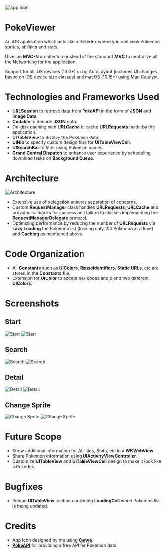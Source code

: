 ![App Icon](https://github.com/rohit-lunavara/PokeViewer/blob/master/PokeViewer/Assets.xcassets/AppIcon.appiconset/180.png?raw=true)

# PokeViewer

An iOS application which acts like a Pokedex where you can view Pokemon sprites, abilities and stats.

Uses an **MVC-N** architecture instead of the standard **MVC** to centralize all the Networking for the application.

Support for all iOS devices (13.0+) using AutoLayout (includes UI changes based on iOS device size classes) and macOS (10.15+) using Mac Catalyst.

# Technologies and Frameworks Used

- **URLSession** to retrieve data from **PokeAPI** in the form of **JSON** and **Image Data**.
- **Codable** to decode **JSON** data.
- On-disk caching with **URLCache** to cache **URLRequests** made by the application.
- **UITableView** to display the Pokemon data.
- **UINib** to specify custom design files for **UITableViewCell**.
- **UISearchBar** to filter using Pokemon names.
- **Grand Central Dispatch** to enhance user experience by scheduling download tasks on **Background Queue**.

# Architecture

![Architecture](https://github.com/rohit-lunavara/PokeViewer/blob/master/PokeViewer-Class-Diagram.svg?raw=true)

- Extensive use of delegation ensures separation of concerns.
- Custom **RequestManager** class handles **URLRequests**, **URLCache** and provides callbacks for success and failure to classes implementing the **RequestManagerDelegate** protocol.
- Optimizing performance by reducing the number of **URLRequests** via **Lazy Loading** the Pokemon list (loading only 100 Pokemon at a time) and **Caching** as mentioned above.

# Code Organization

- All **Constants** such as **UIColors**, **ReuseIdentifiers**, **Static URLs**, etc are stored in the **Constants** file.
- Extension for **UIColor** to accept hex codes and blend two different **UIColors**.

# Screenshots

## Start

![Start](https://github.com/rohit-lunavara/PokeViewer/blob/master/Device%20Mockups/Start_iphone.png?raw=true)
![Start](https://github.com/rohit-lunavara/PokeViewer/blob/master/Device%20Mockups/Start_ipad.png?raw=true)

## Search

![Search](https://github.com/rohit-lunavara/PokeViewer/blob/master/Device%20Mockups/Search_iphone.png?raw=true)
![Search](https://github.com/rohit-lunavara/PokeViewer/blob/master/Device%20Mockups/Search_ipad.png?raw=true)

## Detail

![Detail](https://github.com/rohit-lunavara/PokeViewer/blob/master/Device%20Mockups/Detail_iphone.png?raw=true)
![Detail](https://github.com/rohit-lunavara/PokeViewer/blob/master/Device%20Mockups/Detail_ipad.png?raw=true)

## Change Sprite

![Change Sprite](https://github.com/rohit-lunavara/PokeViewer/blob/master/Device%20Mockups/Detail-Change-Sprite_iphone.png?raw=true)
![Change Sprite](https://github.com/rohit-lunavara/PokeViewer/blob/master/Device%20Mockups/Detail-Change-Sprite_ipad.png?raw=true)

# Future Scope

- Show additional information for Abilities, Stats, etc in a **WKWebView**.
- Share Pokemon information using **UIActivityViewController**.
- Customize **UITableView** and **UITableViewCell** design to make it look like a Pokedex.

# Bugfixes

- Reload **UITableView** section containing **LoadingCell** when Pokemon list is being updated.

# Credits

- App Icon designed by me using [**Canva**](https://www.canva.com/).
- [**PokeAPI**](https://pokeapi.co/) for providing a free API for Pokemon data.
